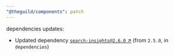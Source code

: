 ```yaml
---
"@theguild/components": patch
---
```

dependencies updates:
  - Updated dependency [`search-insights@2.6.0` ↗︎](https://www.npmjs.com/package/search-insights/v/2.6.0) (from `2.5.0`, in `dependencies`)
